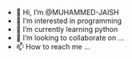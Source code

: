 - 👋 Hi, I’m @MUHAMMED-JAISH
- 👀 I’m interested in programming
- 🌱 I’m currently learning python
- 💞️ I’m looking to collaborate on ...
- 📫 How to reach me ...

<!---
MUHAMMED-JAISH/MUHAMMED-JAISH is a ✨ special ✨ repository because its `README.md` (this file) appears on your GitHub profile.
You can click the Preview link to take a look at your changes.
--->
